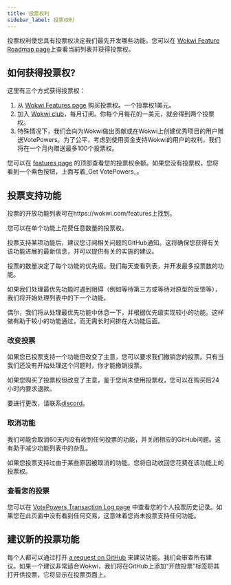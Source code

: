 ```yaml
---
title: 投票权利
sidebar_label: 投票权利
---
```


投票权利使您具有投票权决定我们最先开发哪些功能。您可以在 [Wokwi Feature Roadmap page](https://wokwi.com/features)上查看当前列表并获得投票权。

## 如何获得投票权?

这里有三个方式获得投票权：

1. 从 [Wokwi Features page](https://wokwi.com/features) 购买投票权。一个投票权1美元。
2. 加入 [Wokwi club](https://wokwi.com/club)，每月订阅。你每个月每花的一美元，就会得到两个投票权。
3. 特殊情况下，我们会向为Wokwi做出贡献或在Wokwi上创建优秀项目的用户赠送VotePowers。为了公平，考虑到使用资金支持Wokwi的用户的权利，我们将在一个月内赠送最多100个投票权。

您可以在 [features page](https://wokwi.com/features) 的顶部查看您的投票权余额。如果您没有投票权，您将看到一个紫色按钮，上面写着_Get VotePowers_。

## 投票支持功能

投票的开放功能列表可在https://wokwi.com/features上找到。

您可以在单个功能上花费任意数量的投票权。

投票支持某项功能后，建议您订阅相关问题的GitHub通知。这将确保您获得有关该功能进展的最新信息，并可以提供有关的实施的建议。

投票的数量决定了每个功能的优先级。我们每天查看列表，并开发最多投票数的功能。

如果我们处理最优先功能时遇到阻碍（例如等待第三方或等待对原型的反馈等），我们将开始处理列表中的下一个功能。

偶尔，我们将从处理最优先功能中休息一下，并根据优先级实现较小的功能。这样做有助于较小的功能通过，而无需长时间排在大功能后面。

### 改变投票

如果您已投票支持一个功能但改变了主意，您可以要求我们撤销您的投票。只有当我们还没有开始处理这个问题时，你才能撤销投票。

如果您购买了投票权但改变了主意，鉴于您尚未使用投票权，您可以在购买后24小时内要求退款。

要进行更改，请联系[discord](https://wokwi.com/discord)。

### 取消功能

我们可能会取消60天内没有收到任何投票的功能，并关闭相应的GitHub问题。这有助于减少功能列表中的杂乱。

如果您投票支持过由于某些原因被取消的功能，您将自动收回您花费在该功能上的投票权。

### 查看您的投票

您可以在 [VotePowers Transaction Log page](https://wokwi.com/features/history) 中查看您的个人投票历史记录。如果您在此页面中没有看到任何交易，这意味着您尚未投票支持任何功能。

## 建议新的投票功能

每个人都可以通过打开 [a request on GitHub](https://github.com/wokwi/wokwi-features/issues/new?labels=enhancement&template=feature_request.md&title=) 来建议功能。我们会审查所有建议。如果一个建议非常适合Wokwi，我们将在GitHub上添加“开放投票”标签将其打开供投票，它将显示在投票页面上。
